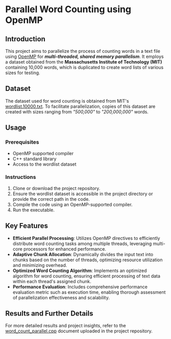 # Parallel Word Counting using OpenMP

## Introduction
This project aims to parallelize the process of counting words in a text file using [OpenMP](https://en.wikipedia.org/wiki/OpenMP) for ***multi-threaded, shared memory parallelism***. It employs a dataset obtained from the **Massachusetts Institute of Technology (MIT)** containing 10,000 words, which is duplicated to create word lists of various sizes for testing.

## Dataset
The dataset used for word counting is obtained from MIT's [wordlist.10000.txt](https://www.mit.edu/~ecprice/wordlist.10000). To facilitate parallelization, copies of this dataset are created with sizes ranging from *"500,000"* to *"200,000,000"* words.

## Usage
### Prerequisites
- OpenMP supported compiler
- C++ standard library
- Access to the wordlist dataset

### Instructions
1. Clone or download the project repository.
2. Ensure the wordlist dataset is accessible in the project directory or provide the correct path in the code.
3. Compile the code using an OpenMP-supported compiler.
4. Run the executable.

## Key Features
- **Efficient Parallel Processing**: Utilizes OpenMP directives to efficiently distribute word counting tasks among multiple threads, leveraging multi-core processors for enhanced performance.
- **Adaptive Chunk Allocation**: Dynamically divides the input text into chunks based on the number of threads, optimizing resource utilization and minimizing overhead.
- **Optimized Word Counting Algorithm**: Implements an optimized algorithm for word counting, ensuring efficient processing of text data within each thread's assigned chunk.
- **Performance Evaluation**: Includes comprehensive performance evaluation metric such as execution time, enabling thorough assessment of parallelization effectiveness and scalability.

## Results and Further Details
For more detailed results and project insights, refer to the [word_count_parallel.cpp](./word_count_parallel.cpp) document uploaded in the project repository.
